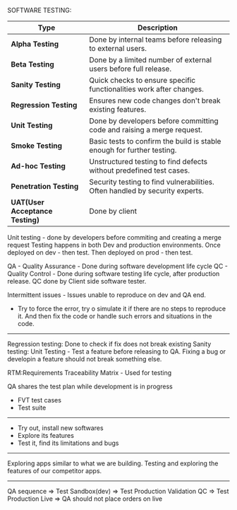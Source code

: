 SOFTWARE TESTING:

| **Type**                         | **Description**                                                              |
| -------------------------------- | ---------------------------------------------------------------------------- |
| **Alpha Testing**                | Done by internal teams before releasing to external users.                   |
| **Beta Testing**                 | Done by a limited number of external users before full release.              |
| **Sanity Testing**               | Quick checks to ensure specific functionalities work after changes.          |
| **Regression Testing**           | Ensures new code changes don't break existing features.                      |
| **Unit Testing**                 | Done by developers before committing code and raising a merge request.       |
| **Smoke Testing**                | Basic tests to confirm the build is stable enough for further testing.       |
| **Ad-hoc Testing**               | Unstructured testing to find defects without predefined test cases.          |
| **Penetration Testing**          | Security testing to find vulnerabilities. Often handled by security experts. |
| **UAT(User Acceptance Testing)** | Done by client                                                               |

Unit testing - done by developers before commiting and creating a merge request
Testing happens in both Dev and production environments.
Once deployed on dev - then test.
Then deployed on prod - then test.

QA - Quality Assurance - Done during software development life cycle
QC - Quality Control - Done during software testing life cycle, after production release.
QC done by Client side software tester.

Intermittent issues - Issues unable to reproduce on dev and QA end.

- Try to force the error, try o simulate it if there are no steps to reproduce it. And then fix the code or handle such errors and situations in the code.

---

Regression testing: Done to check if fix does not break existing
Sanity testing:
Unit Testing - Test a feature before releasing to QA. Fixing a bug or developin a feature should not break something else.

RTM:Requirements Traceability Matrix - Used for testing

QA shares the test plan while development is in progress

- FVT test cases
- Test suite

---

- Try out, install new softwares
- Explore its features
- Test it, find its limitations and bugs

---

Exploring apps similar to what we are building.
Testing and exploring the features of our competitor apps.

---

QA sequence => Test Sandbox(dev) => Test Production Validation
QC => Test Production Live => QA should not place orders on live
